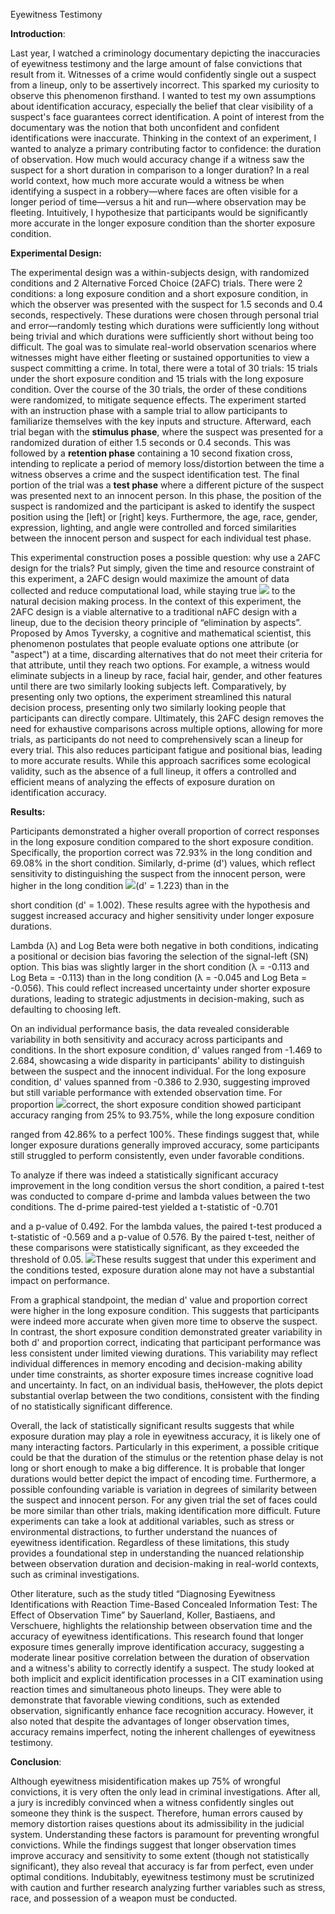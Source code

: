 ﻿Eyewitness Testimony 

**Introduction**: 

Last year, I watched a criminology documentary depicting the inaccuracies of eyewitness testimony and the large amount of false convictions that result from it. Witnesses of a crime would confidently single out a suspect from a lineup, only to be assertively incorrect. This sparked my curiosity to observe this phenomenon firsthand. I wanted to test my own assumptions about identification accuracy, especially the belief that clear visibility of a suspect's face guarantees correct identification. A point of interest from the documentary was the notion that both unconfident and confident identifications were inaccurate. Thinking in the context of an experiment, I wanted to analyze a primary contributing factor to confidence: the duration of observation. How much would accuracy change if a witness saw the suspect for a short duration in comparison to a longer duration? In a real world context, how much more accurate would a witness be when identifying a suspect in a robbery—where faces are often visible for a longer period of time—versus a hit and run—where observation may be fleeting. Intuitively, I hypothesize that participants would be significantly more accurate in the longer exposure condition than the shorter exposure condition.  

**Experimental Design:** 

The experimental design was a within-subjects design, with randomized conditions and 2 Alternative Forced Choice (2AFC) trials. There were 2 conditions: a long exposure condition and a short exposure condition, in which the observer was presented with the suspect for 1.5 seconds and 0.4 seconds, respectively. These durations were chosen through personal trial and error—randomly testing which durations were sufficiently long without being trivial and which durations were sufficiently short without being too difficult. The goal was to simulate real-world observation scenarios where witnesses might have either fleeting or sustained opportunities to view a suspect committing a crime. In total, there were a total of 30 trials: 15 trials under the short exposure condition and 15 trials with the long exposure condition. Over the course of the 30 trials, the order of these conditions were randomized, to mitigate sequence effects. The experiment started with an instruction phase with a sample trial to allow participants to familiarize themselves with the key inputs and structure. Afterward, each trial began with the **stimulus phase**, where the suspect was presented for a randomized duration of either 1.5 seconds or 0.4 seconds. This was followed by a **retention phase** containing a 10 second fixation cross, intending to replicate a period of memory loss/distortion between the time a witness observes a crime and the suspect identification test. The final portion of the trial was a **test phase** where a different picture of the suspect was presented next to an innocent person. In this phase, the position of the suspect is randomized and the participant is asked to identify the suspect position using the [left] or [right] keys. Furthermore, the age, race, gender, expression, lighting, and angle were controlled and forced similarities between the innocent person and suspect for each individual test phase.  

This experimental construction poses a possible question: why use a 2AFC design for the trials? Put simply, given the time and resource constraint of this experiment, a 2AFC design would maximize the amount of data collected and reduce computational load, while staying true ![](Aspose.Words.d9764c65-1774-4180-bdef-0b2368a17a89.001.jpeg) to the natural decision making process. In the context of this experiment, the 2AFC design is a viable alternative to a traditional nAFC design with a lineup, due to the decision theory principle of “elimination by aspects”. Proposed by Amos Tyversky, a cognitive and mathematical scientist, this phenomenon postulates that people evaluate options one attribute (or "aspect") at a time, discarding alternatives that do not meet their criteria for that attribute, until they reach two options. For example, a witness would eliminate subjects in a lineup by race, facial hair, gender, and other features until there are two similarly looking subjects left. Comparatively, by presenting only two options, the experiment streamlined this natural decision process, presenting only two similarly looking people that participants can directly compare. Ultimately, this 2AFC design removes the need for exhaustive comparisons across multiple options, allowing for more trials, as participants do not need to comprehensively scan a lineup for every trial. This also reduces participant fatigue and positional bias, leading to more accurate results. While this approach sacrifices some ecological validity, such as the absence of a full lineup, it offers a controlled and efficient means of analyzing the effects of exposure duration on identification accuracy. 

**Results:** 

Participants demonstrated a higher overall proportion of correct responses in the long exposure condition compared to the short exposure condition. Specifically, the proportion correct was 72.93% in the long condition and 69.08% in the short condition. Similarly, d-prime (d') values, which reflect sensitivity to distinguishing the suspect from the innocent person, were higher in the long condition  ![](Aspose.Words.d9764c65-1774-4180-bdef-0b2368a17a89.002.jpeg)(d' = 1.223) than in the  

short condition (d' = 1.002). These results agree with the hypothesis and suggest increased accuracy and higher sensitivity under longer exposure durations. 

Lambda (λ) and Log Beta were both negative in both conditions, indicating a positional or decision bias favoring the selection of the signal-left (SN) option. This bias was slightly larger in the short condition (λ = -0.113 and Log Beta = -0.113) than in the long condition (λ = -0.045 and Log Beta = -0.056). This could reflect increased uncertainty under shorter exposure durations, leading to strategic adjustments in decision-making, such as defaulting to choosing left. 

On an individual performance basis, the data revealed considerable variability in both sensitivity and accuracy across participants and conditions. In the short exposure condition, d' values ranged from -1.469 to 2.684, showcasing a wide disparity in participants' ability to distinguish between the suspect and the innocent individual. For the long exposure condition, d' values spanned from -0.386 to 2.930, suggesting improved but still variable performance with extended observation time. For proportion  ![](Aspose.Words.d9764c65-1774-4180-bdef-0b2368a17a89.003.png)correct, the short exposure condition showed  participant accuracy ranging from 25% to  93.75%, while the long exposure condition 

ranged from 42.86% to a perfect 100%. These findings suggest that, while longer exposure durations generally improved accuracy, some participants still struggled to perform consistently, even under favorable conditions. 

To analyze if there was indeed a statistically significant accuracy improvement in the 
long condition versus the short condition, a paired t-test was conducted to compare d-prime and lambda values between the two conditions. The d-prime paired-test yielded a t-statistic of -0.701 

and a p-value of 0.492. For the lambda values, the paired t-test produced a t-statistic of -0.569 and a p-value of 0.576. By the paired t-test, neither of these comparisons were statistically significant, as they exceeded the threshold of 0.05.  ![](Aspose.Words.d9764c65-1774-4180-bdef-0b2368a17a89.004.jpeg)These results suggest that under this experiment and  the conditions tested, exposure duration alone may not  have a substantial impact on performance.  

From a graphical standpoint, the median d'  value and proportion correct were higher in the long  exposure condition. This suggests that participants  were indeed more accurate when given more time to  observe the suspect. In contrast, the short exposure  condition demonstrated greater variability in both d'  and proportion correct, indicating that participant  performance was less consistent under limited viewing  durations. This variability may reflect individual differences in memory encoding and decision-making ability under time constraints, as shorter exposure times increase cognitive load and uncertainty. In fact, on an individual basis, theHowever, the plots depict substantial overlap between the two conditions, consistent with the finding of no statistically significant difference.  

Overall, the lack of statistically significant results suggests that while exposure duration may play a role in eyewitness accuracy, it is likely one of many interacting factors. Particularly in this experiment, a possible critique could be that the duration of the stimulus or the retention phase delay is not long or short enough to make a big difference. It is probable that longer durations would better depict the impact of encoding time. Furthermore, a possible confounding variable is variation in degrees of similarity between the suspect and innocent person. For any given trial the set of faces could be more similar than other trials, making identification more difficult. Future experiments can take a look at additional variables, such as stress or environmental distractions, to further understand the nuances of eyewitness identification. Regardless of these limitations, this study provides a foundational step in understanding the nuanced relationship between observation duration and decision-making in real-world contexts, such as criminal investigations. 

Other literature, such as the study titled “Diagnosing Eyewitness Identifications with Reaction Time-Based Concealed Information Test: The Effect of Observation Time” by Sauerland, Koller, Bastiaens, and Verschuere, highlights the relationship between observation time and the accuracy of eyewitness identifications. This research found that longer exposure times generally improve identification accuracy, suggesting a moderate linear positive correlation between the duration of observation and a witness's ability to correctly identify a suspect. The study looked at both implicit and explicit identification processes in a CIT examination using reaction times and simultaneous photo lineups. They were able to demonstrate that favorable viewing conditions, such as extended observation, significantly enhance face recognition accuracy. However, it also noted that despite the advantages of longer observation times, accuracy remains imperfect, noting the inherent challenges of eyewitness testimony. 

**Conclusion**: 

Although eyewitness misidentification makes up 75% of wrongful convictions, it is very often the only lead in criminal investigations. After all, a jury is incredibly convinced when a witness confidently singles out someone they think is the suspect. Therefore, human errors caused by memory distortion raises questions about its admissibility in the judicial system. Understanding these factors is paramount for preventing wrongful convictions. While the findings suggest that longer observation times improve accuracy and sensitivity to some extent (though not statistically significant), they also reveal that accuracy is far from perfect, even under optimal conditions. Indubitably, eyewitness testimony must be scrutinized with caution and further research analyzing further variables such as stress, race, and possession of a weapon must be conducted. 
